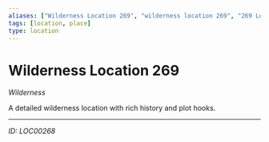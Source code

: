 ```yaml
---
aliases: ["Wilderness Location 269", "wilderness location 269", "269 Location Wilderness"]
tags: [location, place]
type: location
---
```


# Wilderness Location 269

*Wilderness*

A detailed wilderness location with rich history and plot hooks.

---
*ID: LOC00268*
